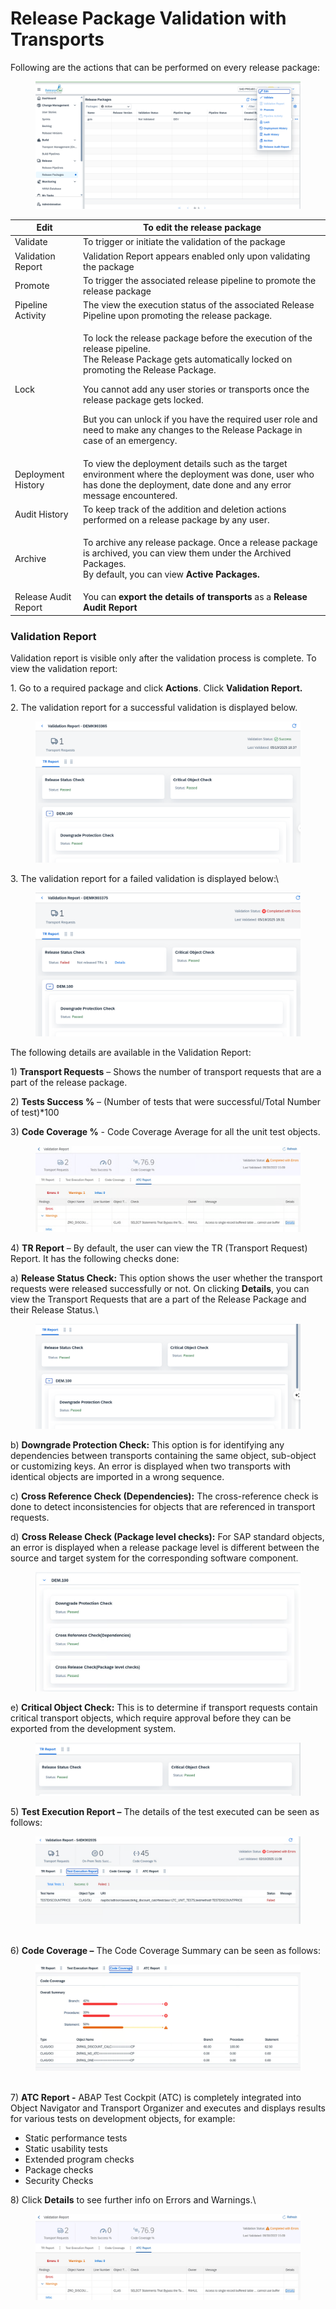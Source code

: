 # Release Package Validation with Transports

Following are the actions that can be performed on every release package:

<figure><img src="../../.gitbook/assets/image (1) (1).png" alt=""><figcaption></figcaption></figure>

| Edit                  | To edit the release package                                                                                                                                                                                                                                                                                                                                                                                    |
| --------------------- | -------------------------------------------------------------------------------------------------------------------------------------------------------------------------------------------------------------------------------------------------------------------------------------------------------------------------------------------------------------------------------------------------------------- |
| Validate              | To trigger or initiate the validation of the package                                                                                                                                                                                                                                                                                                                                                           |
| Validation Report     | Validation Report appears enabled only upon validating the package                                                                                                                                                                                                                                                                                                                                             |
| Promote               | To trigger the associated release pipeline to promote the release package                                                                                                                                                                                                                                                                                                                                      |
| Pipeline Activity     | The view the execution status of the associated Release Pipeline upon promoting the release package.                                                                                                                                                                                                                                                                                                           |
| Lock                  | <p>To lock the release package before the execution of the release pipeline.<br>The Release Package gets automatically locked on promoting the Release Package.<br></p><p>You cannot add any user stories or transports once the release package gets locked.<br></p><p>But you can unlock if you have the required user role and need to make any changes to the Release Package in case of an emergency.</p> |
| Deployment History    | To view the deployment details such as the target environment where the deployment was done, user who has done the deployment, date done and any error message encountered.                                                                                                                                                                                                                                    |
| Audit History         | To keep track of the addition and deletion actions performed on a release package by any user.                                                                                                                                                                                                                                                                                                                 |
| Archive               | <p>To archive any release package. Once a release package is archived, you can view them under the Archived Packages.<br>By default, you can view <strong>Active Packages.</strong></p>                                                                                                                                                                                                                        |
| Release Audit Report  | You can **export the details of transports** as a **Release Audit Report**                                                                                                                                                                                                                                                                                                                                     |

### **Validation Report**

Validation report is visible only after the validation process is complete. To view the validation report:

1\. Go to a required package and click **Actions**. Click **Validation Report.**

2\. The validation report for a successful validation is displayed below.

<figure><img src="../../.gitbook/assets/image (1132).png" alt=""><figcaption></figcaption></figure>

3\. The validation report for a failed validation is displayed below:\


<figure><img src="../../.gitbook/assets/image (1130).png" alt=""><figcaption></figcaption></figure>

The following details are available in the Validation Report:

1\) **Transport Requests** – Shows the number of transport requests that are a part of the release package.

2\) **Tests Success %** – (Number of tests that were successful/Total Number of test)\*100

3\) **Code Coverage %** - Code Coverage Average for all the unit test objects.

<figure><img src="../../.gitbook/assets/image (1135).png" alt=""><figcaption></figcaption></figure>

4\) **TR Report** – By default, the user can view the TR (Transport Request) Report. It has the following checks done:

a) **Release Status Check:** This option shows the user whether the transport requests were released successfully or not. On clicking **Details**, you can view the Transport Requests that are a part of the Release Package and their Release Status.\


<figure><img src="../../.gitbook/assets/image (1133).png" alt=""><figcaption></figcaption></figure>

b) **Downgrade Protection Check:** This option is for identifying any dependencies between transports containing the same object, sub-object or customizing keys. An error is displayed when two transports with identical objects are imported in a wrong sequence.

c) **Cross Reference Check (Dependencies):** The cross-reference check is done to detect inconsistencies for objects that are referenced in transport requests.

d) **Cross Release Check (Package level checks):** For SAP standard objects, an error is displayed when a release package level is different between the source and target system for the corresponding software component.

<figure><img src="../../.gitbook/assets/image (1140).png" alt=""><figcaption></figcaption></figure>

e) **Critical Object Check:** This is to determine if transport requests contain critical transport objects, which require approval before they can be exported from the development system.

<figure><img src="../../.gitbook/assets/image (1141).png" alt=""><figcaption></figcaption></figure>

5\) **Test Execution Report –** The details of the test executed can be seen as follows:

<figure><img src="../../.gitbook/assets/image (1137).png" alt=""><figcaption></figcaption></figure>

\
6\) **Code Coverage –** The Code Coverage Summary can be seen as follows:

<figure><img src="../../.gitbook/assets/image (1139).png" alt=""><figcaption></figcaption></figure>

\
7\) **ATC Report -** ABAP Test Cockpit (ATC) is completely integrated into Object Navigator and Transport Organizer and executes and displays results for various tests on development objects, for example:

* Static performance tests
* Static usability tests
* Extended program checks
* Package checks
* Security Checks

8\) Click **Details** to see further info on Errors and Warnings.\


<figure><img src="../../.gitbook/assets/image (363).png" alt=""><figcaption></figcaption></figure>

